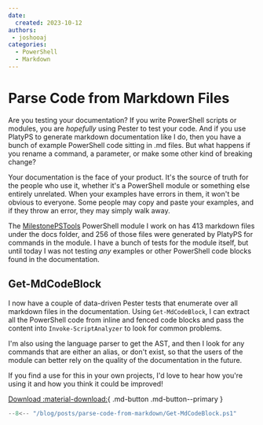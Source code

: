 ```yaml
---
date:
  created: 2023-10-12
authors:
 - joshooaj
categories:
  - PowerShell
  - Markdown
---
```


# Parse Code from Markdown Files

Are you testing your documentation? If you write PowerShell scripts or modules, you are *hopefully* using Pester to
test your code. And if you use PlatyPS to generate markdown documentation like I do, then you have a bunch of example
PowerShell code sitting in .md files. But what happens if you rename a command, a parameter, or make some other kind of
breaking change?

<!-- more -->

Your documentation is the face of your product. It's the source of truth for the people who use it, whether it's a
PowerShell module or something else entirely unrelated. When your examples have errors in them, it won't be obvious to
everyone. Some people may copy and paste your examples, and if they throw an error, they may simply walk away.

The [MilestonePSTools](https://www.milestonepstools.com) PowerShell module I work on has 413 markdown files under the
docs folder, and 256 of those files were generated by PlatyPS for commands in the module. I have a bunch of tests for
the module itself, but until today I was not testing *any* examples or other PowerShell code blocks found in the
documentation.

## Get-MdCodeBlock

I now have a couple of data-driven Pester tests that enumerate over all markdown files in the documentation. Using
`Get-MdCodeBlock`, I can extract all the PowerShell code from inline and fenced code blocks and pass the content into
`Invoke-ScriptAnalyzer` to look for common problems.

I'm also using the language parser to get the AST, and then I look for any commands that are either an alias, or don't
exist, so that the users of the module can better rely on the quality of the documentation in the future.

If you find a use for this in your own projects, I'd love to hear how you're using it and how you think it could be improved!

[Download :material-download:](Get-MdCodeBlock.ps1){ .md-button .md-button--primary }

```powershell linenums="1"
--8<-- "/blog/posts/parse-code-from-markdown/Get-MdCodeBlock.ps1"
```
